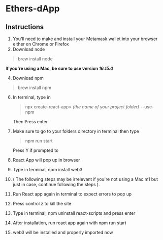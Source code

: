 # Ethers-dApp


## Instructions

1. You'll need to make and install your Metamask wallet into your browser either on Chrome or Firefox
2. Download node 
  > brew install node
   
   **If you're using a Mac, be sure to use version  _16.15.0_**
  
4. Download npm
  > brew install npm


6. In terminal, type in 
   > npx create-react-app> *(the name of your project folder)* --use-npm
   
    Then Press enter
  
6. Make sure to go to your folders directory in terminal then type 
   > npm run start
    
   Press Y if prompted to
8. React App will pop up in browser
9. Type in terminal, npm install web3
10. ( The following steps may be irrelevant if you're not using a Mac m1 but just in case, continue following the steps ).
11. Run React app again in terminal to expect errors to pop up
12. Press control z to kill the site
13. Type in terminal, npm uninstall react-scripts and press enter 
14. After installation, run react app again with npm run start
15. web3 will be installed and properly imported now    
